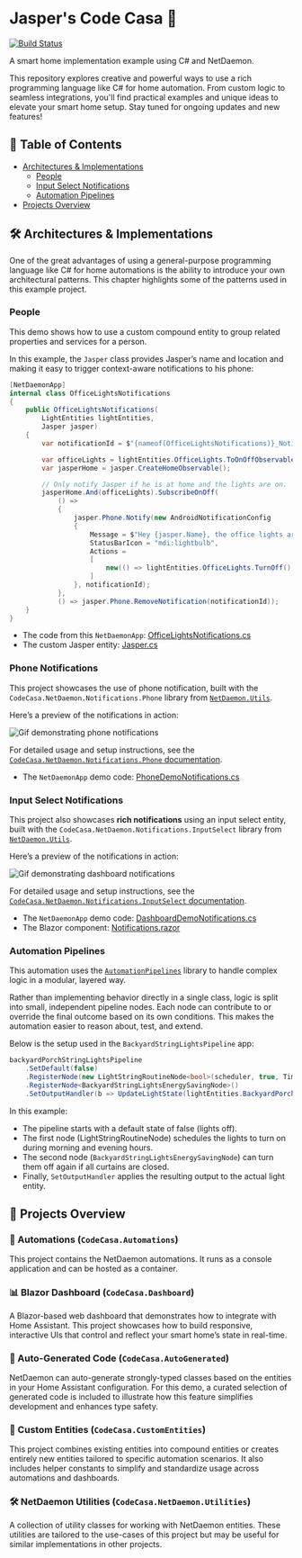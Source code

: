 # Jasper's Code Casa 🏡

[![Build Status](https://github.com/DevJasperNL/CodeCasa/actions/workflows/ci-build-and-test.yml/badge.svg)](https://github.com/DevJasperNL/CodeCasa/actions/workflows/ci-build-and-test.yml)

A smart home implementation example using C# and NetDaemon.

This repository explores creative and powerful ways to use a rich programming language like C# for home automation. From custom logic to seamless integrations, you'll find practical examples and unique ideas to elevate your smart home setup. Stay tuned for ongoing updates and new features!

## 📖 Table of Contents  
- [Architectures & Implementations](#🛠️-architectures--implementations)
    - [People](#people)
    - [Input Select Notifications](#input-select-notifications)
    - [Automation Pipelines](#automation-pipelines)
- [Projects Overview](#🔧-projects-overview)

## 🛠️ Architectures & Implementations

One of the great advantages of using a general-purpose programming language like C# for home automations is the ability to introduce your own architectural patterns. This chapter highlights some of the patterns used in this example project.

### People

This demo shows how to use a custom compound entity to group related properties and services for a person.

In this example, the `Jasper` class provides Jasper’s name and location and making it easy to trigger context-aware notifications to his phone:

```cs
[NetDaemonApp]
internal class OfficeLightsNotifications
{
    public OfficeLightsNotifications(
        LightEntities lightEntities,
        Jasper jasper)
    {
        var notificationId = $"{nameof(OfficeLightsNotifications)}_Notification"; // Note: Using an ID that is consistent between runs also ensures that old notifications are removed/replaced on phones when the app is reloaded.

        var officeLights = lightEntities.OfficeLights.ToOnOffObservable();
        var jasperHome = jasper.CreateHomeObservable();

        // Only notify Jasper if he is at home and the lights are on.
        jasperHome.And(officeLights).SubscribeOnOff(
            () =>
            {
                jasper.Phone.Notify(new AndroidNotificationConfig
                {
                    Message = $"Hey {jasper.Name}, the office lights are on!",
                    StatusBarIcon = "mdi:lightbulb",
                    Actions =
                    [
                        new(() => lightEntities.OfficeLights.TurnOff(), "Click here to turn them off.")
                    ]
                }, notificationId);
            },
            () => jasper.Phone.RemoveNotification(notificationId));
    }
}
```

- The code from this `NetDaemonApp`: [OfficeLightsNotifications.cs](src/CodeCasa.Automations/Apps/Notifications/DemoNotifications.cs)
- The custom Jasper entity: [Jasper.cs](src/CodeCasa.CustomEntities/People/Jasper.cs)

### Phone Notifications

This project showcases the use of phone notification, built with the `CodeCasa.NetDaemon.Notifications.Phone` library from [`NetDaemon.Utils`](https://github.com/DevJasperNL/NetDaemon.Utils).

Here’s a preview of the notifications in action:

![Gif demonstrating phone notifications](img/phone_notification_demo.gif "Phone Notifications")

For detailed usage and setup instructions, see the [`CodeCasa.NetDaemon.Notifications.Phone` documentation](https://github.com/DevJasperNL/NetDaemon.Utils?tab=readme-ov-file#codecasanetdaemonnotificationsphone).

- The `NetDaemonApp` demo code: [PhoneDemoNotifications.cs](src/CodeCasa.Automations/Apps/Notifications/PhoneDemoNotifications.cs)

### Input Select Notifications

This project also showcases **rich notifications** using an input select entity, built with the `CodeCasa.NetDaemon.Notifications.InputSelect` library from [`NetDaemon.Utils`](https://github.com/DevJasperNL/NetDaemon.Utils).

Here’s a preview of the notifications in action:

![Gif demonstrating dashboard notifications](img/blazor_dashboard_notification_demo.gif "Dashboard Notifications")

For detailed usage and setup instructions, see the [`CodeCasa.NetDaemon.Notifications.InputSelect` documentation](https://github.com/DevJasperNL/NetDaemon.Utils?tab=readme-ov-file#codecasanetdaemonnotificationsinputselect).

- The `NetDaemonApp` demo code: [DashboardDemoNotifications.cs](src/CodeCasa.Automations/Apps/Notifications/DashboardDemoNotifications.cs)
- The Blazor component: [Notifications.razor](src/CodeCasa.Dashboard/Components/Dashboard/Notifications.razor)

### Automation Pipelines

This automation uses the [`AutomationPipelines`](https://github.com/DevJasperNL/CodeCasa.Libraries) library to handle complex logic in a modular, layered way.

Rather than implementing behavior directly in a single class, logic is split into small, independent pipeline nodes. Each node can contribute to or override the final outcome based on its own conditions. This makes the automation easier to reason about, test, and extend.

Below is the setup used in the `BackyardStringLightsPipeline` app:

```cs
backyardPorchStringLightsPipeline
    .SetDefault(false)
    .RegisterNode(new LightStringRoutineNode<bool>(scheduler, true, TimeSpan.Zero))
    .RegisterNode<BackyardStringLightsEnergySavingNode>()
    .SetOutputHandler(b => UpdateLightState(lightEntities.BackyardPorchStringLights, b));
```

In this example:
- The pipeline starts with a default state of false (lights off).
- The first node (LightStringRoutineNode) schedules the lights to turn on during morning and evening hours.
- The second node (`BackyardStringLightsEnergySavingNode`) can turn them off again if all curtains are closed.
- Finally, `SetOutputHandler` applies the resulting output to the actual light entity.

## 🔧 Projects Overview

### 🤖 Automations (`CodeCasa.Automations`)

This project contains the NetDaemon automations. It runs as a console application and can be hosted as a container.

### 📊 Blazor Dashboard (`CodeCasa.Dashboard`)

A Blazor-based web dashboard that demonstrates how to integrate with Home Assistant. This project showcases how to build responsive, interactive UIs that control and reflect your smart home’s state in real-time.

### 🧬 Auto-Generated Code (`CodeCasa.AutoGenerated`)

NetDaemon can auto-generate strongly-typed classes based on the entities in your Home Assistant configuration. For this demo, a curated selection of generated code is included to illustrate how this feature simplifies development and enhances type safety.

### 🧩 Custom Entities (`CodeCasa.CustomEntities`)

This project combines existing entities into compound entities or creates entirely new entities tailored to specific automation scenarios. It also includes helper constants to simplify and standardize usage across automations and dashboards.

### 🛠️ NetDaemon Utilities (`CodeCasa.NetDaemon.Utilities`)

A collection of utility classes for working with NetDaemon entities. These utilities are tailored to the use-cases of this project but may be useful for similar implementations in other projects.
